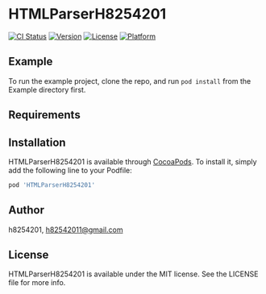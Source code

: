 # HTMLParserH8254201

[![CI Status](https://img.shields.io/travis/h8254201/HTMLParserH8254201.svg?style=flat)](https://travis-ci.org/h8254201/HTMLParserH8254201)
[![Version](https://img.shields.io/cocoapods/v/HTMLParserH8254201.svg?style=flat)](https://cocoapods.org/pods/HTMLParserH8254201)
[![License](https://img.shields.io/cocoapods/l/HTMLParserH8254201.svg?style=flat)](https://cocoapods.org/pods/HTMLParserH8254201)
[![Platform](https://img.shields.io/cocoapods/p/HTMLParserH8254201.svg?style=flat)](https://cocoapods.org/pods/HTMLParserH8254201)

## Example

To run the example project, clone the repo, and run `pod install` from the Example directory first.

## Requirements

## Installation

HTMLParserH8254201 is available through [CocoaPods](https://cocoapods.org). To install
it, simply add the following line to your Podfile:

```ruby
pod 'HTMLParserH8254201'
```

## Author

h8254201, h82542011@gmail.com

## License

HTMLParserH8254201 is available under the MIT license. See the LICENSE file for more info.
